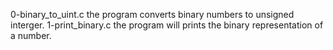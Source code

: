 0-binary_to_uint.c the program converts binary numbers to unsigned interger.
1-print_binary.c the program will prints the binary representation of a number.

